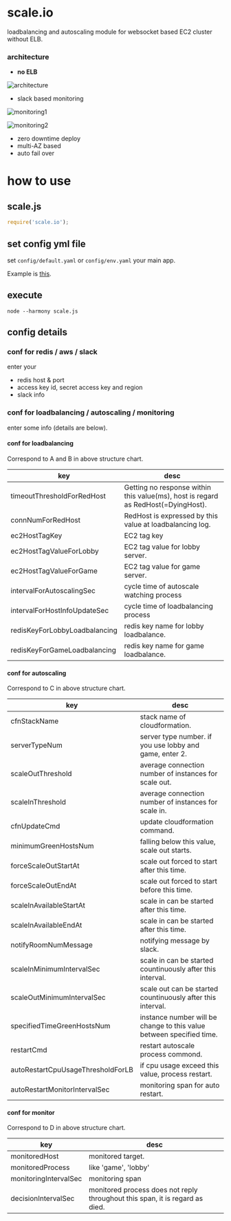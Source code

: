 # scale.io

loadbalancing and autoscaling module for websocket based EC2 cluster without ELB.

### architecture

- **no ELB**

![architecture](https://qiita-image-store.s3.amazonaws.com/0/48274/ecfbfbdb-ae8a-b377-de5a-a11b158f0daa.png)

- slack based monitoring

![monitoring1](https://qiita-image-store.s3.amazonaws.com/0/48274/52c80652-0b9b-ddbe-7f89-719bac52a93c.png)

![monitoring2](https://qiita-image-store.s3.amazonaws.com/0/48274/8903e145-86ef-9f17-7bb9-2863f87a9f61.png)


- zero downtime deploy
- multi-AZ based
- auto fail over


# how to use


## scale.js

```js
require('scale.io');
```

## set config yml file

set `config/default.yaml` or `config/env.yaml` your main app.

Example is [this](https://github.com/kidach1/scale.io/blob/master/config/default.yaml.example).

## execute

```
node --harmony scale.js
```

## config details


### conf for redis / aws / slack

enter your

- redis host & port
- access key id, secret access key and region
- slack info


### conf for loadbalancing / autoscaling / monitoring

enter some info (details are below).


#### conf for loadbalancing

Correspond to A and B in above structure chart.

|key|desc|
|---|---|
|timeoutThresholdForRedHost|Getting no response within this value(ms), host is regard as RedHost(=DyingHost).|
|connNumForRedHost|RedHost is expressed by this value at loadbalancing log.|
|ec2HostTagKey|EC2 tag key|
|ec2HostTagValueForLobby|EC2 tag value for lobby server.|
|ec2HostTagValueForGame|EC2 tag value for game server.|
|intervalForAutoscalingSec|cycle time of autoscale watching process|
|intervalForHostInfoUpdateSec|cycle time of loadbalancing process|
|redisKeyForLobbyLoadbalancing|redis key name for lobby loadbalance.|
|redisKeyForGameLoadbalancing|redis key name for game loadbalance.|


#### conf for autoscaling

Correspond to C in above structure chart.

|key|desc|
|---|---|
|cfnStackName|stack name of cloudformation.|
|serverTypeNum|server type number. if you use lobby and game, enter 2.|
|scaleOutThreshold|average connection number of instances for scale out.|
|scaleInThreshold|average connection number of instances for scale in.|
|cfnUpdateCmd|update cloudformation command.|
|minimumGreenHostsNum|falling below this value, scale out starts.|
|forceScaleOutStartAt|scale out forced to start after this time.|
|forceScaleOutEndAt|scale out forced to start before this time.|
|scaleInAvailableStartAt|scale in can be started after this time.|
|scaleInAvailableEndAt|scale in can be started after this time.|
|notifyRoomNumMessage|notifying message by slack.|
|scaleInMinimumIntervalSec|scale in can be started countinuously after this interval.|
|scaleOutMinimumIntervalSec|scale out can be started countinuously after this interval.|
|specifiedTimeGreenHostsNum|instance number will be change to this value between specified time.|
|restartCmd|restart autoscale process commond.|
|autoRestartCpuUsageThresholdForLB|if cpu usage exceed this value, process restart.|
|autoRestartMonitorIntervalSec|monitoring span for auto restart.|


#### conf for monitor

Correspond to D in above structure chart.

|key|desc|
|---|---|
|monitoredHost|monitored target.|
|monitoredProcess|like 'game', 'lobby'|
|monitoringIntervalSec|monitoring span|
|decisionIntervalSec|monitored process does not reply throughout this span, it is regard as died.|
